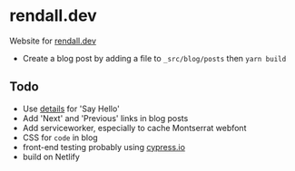 # rendall.dev

Website for [rendall.dev](https://rendall.dev)

- Create a blog post by adding a file to `_src/blog/posts` then `yarn build`

## Todo

- Use [details](https://github.github.io/details-dialog-element/index.html) for 'Say Hello'
- Add 'Next' and 'Previous' links in blog posts
- Add serviceworker, especially to cache Montserrat webfont
- CSS for `code` in blog
- front-end testing probably using [cypress.io](https://www.cypress.io/)
- build on Netlify